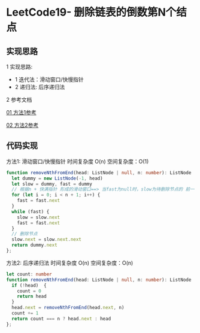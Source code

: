 
# LeetCode19- 删除链表的倒数第N个结点

## 实现思路

1 实现思路:
  - 1 迭代法：滑动窗口/快慢指针 
  - 2 递归法: 后序递归法


2 参考文档

[01 方法1参考](https://leetcode.cn/problems/remove-nth-node-from-end-of-list/solution/shan-chu-lian-biao-de-dao-shu-di-nge-jie-dian-b-61/)

[02 方法2参考](https://leetcode.cn/problems/remove-nth-node-from-end-of-list/solution/san-chong-fang-fa-shan-chu-dao-shu-di-nge-jie-dian/)

## 代码实现

方法1: 滑动窗口/快慢指针  时间复杂度 O(n)  空间复杂度：O(1)

```ts
function removeNthFromEnd(head: ListNode | null, n: number): ListNode | null {
  let dummy = new ListNode(-1, head)
  let slow = dummy, fast = dummy
  // 根据n + 快满指针 形成的滑动窗口==> 当fast为null时，slow为待删除节点的 前一个节点
  for (let i = 0; i < n + 1; i++) {
    fast = fast.next
  }
  while (fast) {
    slow = slow.next 
    fast = fast.next
  }
  // 删除节点
  slow.next = slow.next.next
  return dummy.next
};
```

方法2: 后序递归法   时间复杂度 O(n)  空间复杂度：O(n)

```ts
let count: number
function removeNthFromEnd(head: ListNode | null, n: number): ListNode | null {
  if (!head)  {
    count = 0
    return head
  }
  head.next = removeNthFromEnd(head.next, n)
  count += 1
  return count === n ? head.next : head
};
```

